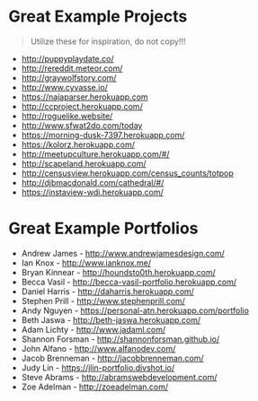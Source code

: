 # Great Example Projects
> Utilize these for inspiration, do not copy!!!

* http://puppyplaydate.co/
* http://rereddit.meteor.com/
* http://graywolfstory.com/
* http://www.cyvasse.io/
* https://najaparser.herokuapp.com
* http://ccproject.herokuapp.com/ 
* http://roguelike.website/ 
* http://www.sfwat2do.com/today 
* https://morning-dusk-7397.herokuapp.com/ 
* https://kolorz.herokuapp.com/ 
* http://meetupculture.herokuapp.com/#/ 
* http://scapeland.herokuapp.com/ 
* http://censusview.herokuapp.com/census_counts/totpop 
* http://djbmacdonald.com/cathedral/#/ 
* https://instaview-wdi.herokuapp.com/ 

# Great Example Portfolios

* Andrew James - http://www.andrewjamesdesign.com/
* Ian Knox - http://www.ianknox.me/
* Bryan Kinnear - http://houndsto0th.herokuapp.com/
* Becca Vasil - http://becca-vasil-portfolio.herokuapp.com/
* Daniel Harris - http://daharris.herokuapp.com/
* Stephen Prill - http://www.stephenprill.com/
* Andy Nguyen - https://personal-atn.herokuapp.com/portfolio
* Beth Jaswa - http://beth-jaswa.herokuapp.com/
* Adam Lichty - http://www.jadaml.com/
* Shannon Forsman - http://shannonforsman.github.io/
* John Alfano -  http://www.alfanodev.com/
* Jacob Brenneman - http://jacobbrenneman.com/
* Judy Lin - https://jlin-portfolio.divshot.io/
* Steve Abrams - http://abramswebdevelopment.com/
* Zoe Adelman - http://zoeadelman.com/
